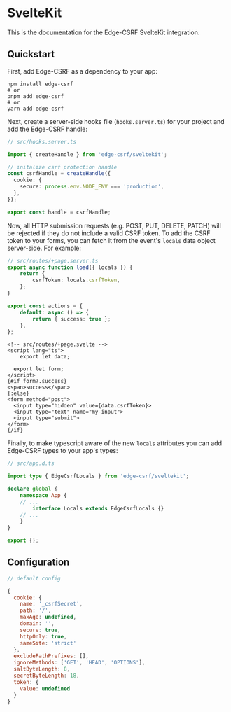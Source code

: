 # SvelteKit

This is the documentation for the Edge-CSRF SvelteKit integration.

## Quickstart

First, add Edge-CSRF as a dependency to your app:

```console
npm install edge-csrf
# or
pnpm add edge-csrf
# or
yarn add edge-csrf
```

Next, create a server-side hooks file (`hooks.server.ts`) for your project and add the Edge-CSRF handle:

```typescript
// src/hooks.server.ts

import { createHandle } from 'edge-csrf/sveltekit';

// initalize csrf protection handle
const csrfHandle = createHandle({
  cookie: {
    secure: process.env.NODE_ENV === 'production',
  },
});

export const handle = csrfHandle;
```

Now, all HTTP submission requests (e.g. POST, PUT, DELETE, PATCH) will be rejected if they do not include a valid CSRF token. To add the CSRF token to your forms, you can fetch it from the event's `locals` data object server-side. For example:

```typescript
// src/routes/+page.server.ts
export async function load({ locals }) {
	return {
		csrfToken: locals.csrfToken,
	};
}

export const actions = {
	default: async () => {
		return { success: true };
	},
};
```

```svelte
<!-- src/routes/+page.svelte -->
<script lang="ts">
	export let data;

  export let form;
</script>
{#if form?.success}
<span>success</span>
{:else}
<form method="post">
  <input type="hidden" value={data.csrfToken}>
  <input type="text" name="my-input">
  <input type="submit">
</form>
{/if}
```

Finally, to make typescript aware of the new `locals` attributes you can add Edge-CSRF types to your app's types:

```typescript
// src/app.d.ts

import type { EdgeCsrfLocals } from 'edge-csrf/sveltekit';

declare global {
	namespace App {
    // ...
		interface Locals extends EdgeCsrfLocals {}
    // ...
	}
}

export {};
```

## Configuration

```javascript
// default config

{
  cookie: {
    name: '_csrfSecret',
    path: '/',
    maxAge: undefined,
    domain: '',
    secure: true,
    httpOnly: true,
    sameSite: 'strict'
  },
  excludePathPrefixes: [],
  ignoreMethods: ['GET', 'HEAD', 'OPTIONS'],
  saltByteLength: 8,
  secretByteLength: 18,
  token: {
    value: undefined
  }
}
```
